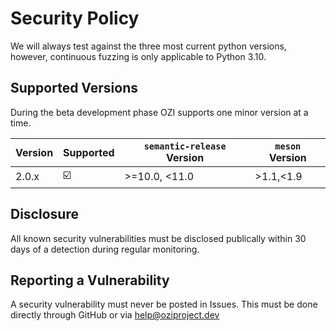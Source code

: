 # Security Policy

We will always test against the three most current python versions, however, continuous fuzzing is only applicable to Python 3.10.

## Supported Versions

During the beta development phase OZI supports one minor version at a time.

| Version | Supported          | ``semantic-release`` Version | ``meson`` Version |
| ------- | ------------------ | -----------------------------|-------------------|
| 2.0.x   | ☑️                 | >=10.0, <11.0                | >1.1,<1.9         |

## Disclosure

All known security vulnerabilities must be disclosed publically within 30 days of a detection during regular monitoring.

## Reporting a Vulnerability

A security vulnerability must never be posted in Issues.
This must be done directly through GitHub or via help@oziproject.dev

